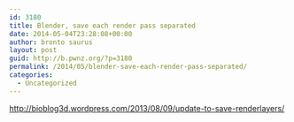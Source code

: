 ```yaml
---
id: 3180
title: Blender, save each render pass separated
date: 2014-05-04T23:28:08+00:00
author: bronto saurus
layout: post
guid: http://b.pwnz.org/?p=3180
permalink: /2014/05/blender-save-each-render-pass-separated/
categories:
  - Uncategorized
---
```

<http://bioblog3d.wordpress.com/2013/08/09/update-to-save-renderlayers/>